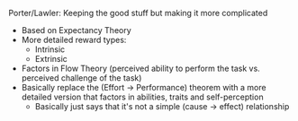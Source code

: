 Porter/Lawler: Keeping the good stuff but making it more complicated
- Based on Expectancy Theory
- More detailed reward types:
    - Intrinsic
    - Extrinsic
- Factors in Flow Theory (perceived ability to perform the task vs. perceived challenge of the task)
- Basically replace the (Effort -> Performance) theorem with a more detailed version that factors in abilities, traits and self-perception
    - Basically just says that it's not a simple (cause -> effect) relationship
